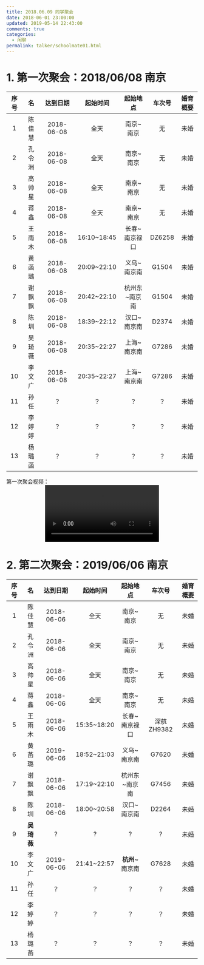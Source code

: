 ```yaml
---
title: 2018.06.09 同学聚会
date: 2018-06-01 23:00:00
updated: 2019-05-14 22:43:00
comments: true
categories: 
  - 闲聊
permalink: talker/schoolmate01.html
---
```


# 1. 第一次聚会：2018/06/08 南京

| 序号 | 名  | 达到日期 | 起始时间 |  起始地点 | 车次号 |  婚育概要 |
| :-: | :-: |   :-:   |   :-:   |  :-:   |  :-:  |   :-:  | 
| 1 | 陈佳慧 |   2018-06-08 | 全天 | 南京~南京 |  无 |   未婚 | 
| 2 | 孔令洲 | 2018-06-08 | 全天 | 南京~南京 | 无 |   未婚 |
| 3 | 高帅星 | 2018-06-08 | 全天 | 南京~南京 | 无 |   未婚 |
| 4 | 蒋鑫   | 2018-06-08 | 全天 | 南京~南京 | 无 |   未婚 |
| 5 | 王雨木 | 2018-06-08 | 16:10~18:45 | 长春~南京禄口 |  DZ6258 |   未婚 |
| 6 | 黄菡璐 | 2018-06-08 | 20:09~22:10 | 义乌~南京南 |  G1504 |   未婚 |
| 7 | 谢飘飘 | 2018-06-08 | 20:42~22:10 | 杭州东~南京南 | G1504 |   未婚 |
| 8 | 陈圳   | 2018-06-08 | 18:39~22:12 | 汉口~南京南 | D2374 |   未婚 |
| 9 | 吴琦薇 | 2018-06-08 | 20:35~22:27 | 上海~南京南 | G7286 |   未婚 |
| 10 | 李文广| 2018-06-08 | 20:35~22:27 | 上海~南京南 | G7286 |   未婚 |
| 11 | 孙任 |  ？ | ？ | ？| ？|    未婚 | 
| 12 |   李婷婷 |  ？ | ？ | ？| ？|    未婚 | 
| 13 | 杨璐菡 |  ？ | ？ | ？| ？|  未婚 | 

第一次聚会视频：  
<video src="https://securt.oss-cn-hangzhou.aliyuncs.com/first_classmate_reunion_in_nanjing.mp4" controls="controls" style="max-width: 100%; display: block; margin-left: auto; margin-right: auto;">
your browser does not support the video tag
</video>

# 2. 第二次聚会：2019/06/06 南京

| 序号 | 名  | 达到日期 | 起始时间 |  起始地点 | 车次号 |  婚育概要 |
| :-: | :-: |   :-:   |   :-:   |  :-:   |  :-:  |   :-:  | 
| 1 | 陈佳慧 |   2018-06-06 | 全天 | 南京~南京 |  无 |   未婚 | 
| 2 | 孔令洲 | 2018-06-06 | 全天 | 南京~南京 | 无 |   未婚 |
| 3 | 高帅星 | 2018-06-06 | 全天 | 南京~南京 | 无 |   未婚 |
| 4 | 蒋鑫   | 2018-06-06 | 全天 | 南京~南京 | 无 |   未婚 |
| 5 | 王雨木 | 2018-06-06 | 15:35~18:20 | 长春~南京禄口 |  深航ZH9382 |   未婚 |
| 6 | 黄菡璐 | 2019-06-06 | 18:52~21:03 | 义乌~南京南 |  G7620 |   未婚 |
| 7 | 谢飘飘 | 2018-06-06 | 17:19~22:10 | 杭州东~南京南 | G7456 |   未婚 |
| 8 | 陈圳   | 2018-06-06 | 18:00~20:58 | 汉口~南京南 | D2264 |   未婚 |
| 9 | **吴琦薇** | ? | ? | ? | ? | 未婚 |
| 10 | 李文广| 2019-06-06 | 21:41~22:57 | **杭州**~南京南 | G7628 |   未婚 |
| 11 | 孙任  |  ？       | ？           | ？         | ？|    未婚 | 
| 12 | 李婷婷 |  ？      | ？           | ？         | ？|    未婚 | 
| 13 | 杨璐菡 |  ？      | ？           | ？         | ？|  未婚 | 